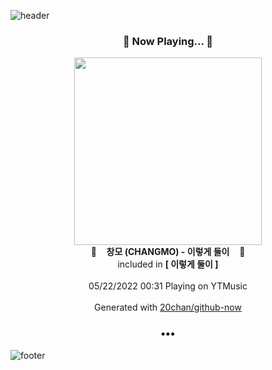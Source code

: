 ![header](https://capsule-render.vercel.app/api?type=wave&height=170&section=header&text=Hi.%20I'm%20SHIFT&fontColor=090707&fontAlignX=45&fontAlignY=65&fontSize=100)

<h3 align="center">🎵 Now Playing... 🎵</h3>
<p align="center">
  <a href="https://music.youtube.com/watch?v=WZnigdGYx-I">
    <img width="300" src="https://lh3.googleusercontent.com/zj1Qc8H3gKpLBdKYbI-ksjD6irN3lvKLm-jtXaC3-PZ06YmdrCf47E52u9mbz0sWwHEyO-sbHGI3wJVw">
  </a>
  <br>
  🎵&nbsp&nbsp&nbsp <b>창모 (CHANGMO) - 이렇게 둘이</b> &nbsp&nbsp&nbsp🎵
  <br>
  included in <b>[ 이렇게 둘이 ]</b>
  
  <br />
  <br />
  05/22/2022 00:31 Playing on YTMusic
  <br />
  <br />
  Generated with <a href="https://github.com/20chan/github-now">20chan/github-now</a>
</p>

<h3 align="center">•••</h3>

![footer](https://capsule-render.vercel.app/api?type=wave&height=150&section=footer)
